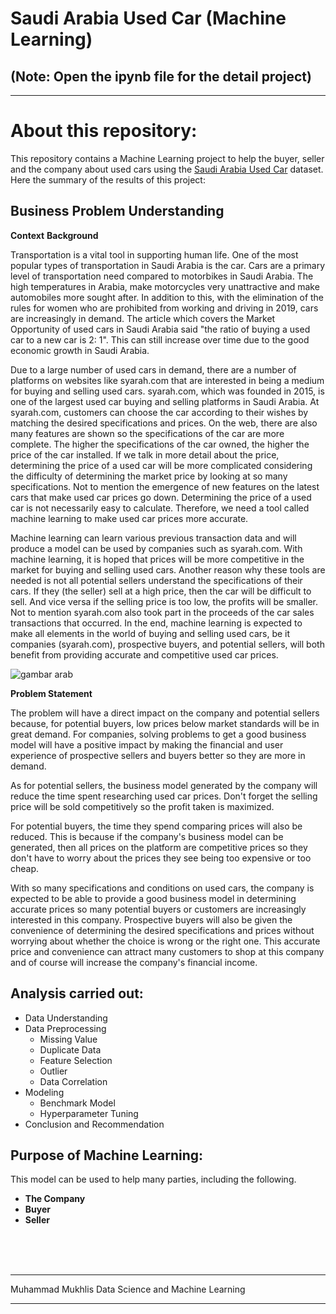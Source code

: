 
# Saudi Arabia Used Car (Machine Learning)
## **(Note: Open the ipynb file for the detail project)**
*****

# About this repository:

This repository contains a Machine Learning project to help the buyer, seller and the company about used cars using the [Saudi Arabia Used Car](https://www.kaggle.com/datasets/turkibintalib/saudi-arabia-used-cars-dataset) dataset.<br>
Here the summary of the results of this project:

## **Business Problem Understanding**

**Context**
**Background**

Transportation is a vital tool in supporting human life. One of the most popular types of transportation in Saudi Arabia is the car. Cars are a primary level of transportation need compared to motorbikes in Saudi Arabia. The high temperatures in Arabia, make motorcycles very unattractive and make automobiles more sought after. In addition to this, with the elimination of the rules for women who are prohibited from working and driving in 2019, cars are increasingly in demand. The article which covers the Market Opportunity of used cars in Saudi Arabia said "the ratio of buying a used car to a new car is 2: 1". This can still increase over time due to the good economic growth in Saudi Arabia.

Due to a large number of used cars in demand, there are a number of platforms on websites like syarah.com that are interested in being a medium for buying and selling used cars. syarah.com, which was founded in 2015, is one of the largest used car buying and selling platforms in Saudi Arabia. At syarah.com, customers can choose the car according to their wishes by matching the desired specifications and prices. On the web, there are also many features are shown so the specifications of the car are more complete. The higher the specifications of the car owned, the higher the price of the car installed. If we talk in more detail about the price, determining the price of a used car will be more complicated considering the difficulty of determining the market price by looking at so many specifications. Not to mention the emergence of new features on the latest cars that make used car prices go down. Determining the price of a used car is not necessarily easy to calculate. Therefore, we need a tool called machine learning to make used car prices more accurate.

Machine learning can learn various previous transaction data and will produce a model can be used by companies such as syarah.com. With machine learning, it is hoped that prices will be more competitive in the market for buying and selling used cars. Another reason why these tools are needed is not all potential sellers understand the specifications of their cars. If they (the seller) sell at a high price, then the car will be difficult to sell. And vice versa if the selling price is too low, the profits will be smaller. Not to mention syarah.com also took part in the proceeds of the car sales transactions that occurred. In the end, machine learning is expected to make all elements in the world of buying and selling used cars, be it companies (syarah.com), prospective buyers, and potential sellers, will both benefit from providing accurate and competitive used car prices.

![gambar arab](https://media.architecturaldigest.in/wp-content/uploads/2019/05/saudi-saudi-arabia-residency-permanent-residence-expats.jpg)

**Problem Statement**

The problem will have a direct impact on the company and potential sellers because, for potential buyers, low prices below market standards will be in great demand. For companies, solving problems to get a good business model will have a positive impact by making the financial and user experience of prospective sellers and buyers better so they are more in demand.

As for potential sellers, the business model generated by the company will reduce the time spent researching used car prices. Don't forget the selling price will be sold competitively so the profit taken is maximized.

For potential buyers, the time they spend comparing prices will also be reduced. This is because if the company's business model can be generated, then all prices on the platform are competitive prices so they don't have to worry about the prices they see being too expensive or too cheap.

With so many specifications and conditions on used cars, the company is expected to be able to provide a good business model in determining accurate prices so many potential buyers or customers are increasingly interested in this company. Prospective buyers will also be given the convenience of determining the desired specifications and prices without worrying about whether the choice is wrong or the right one. This accurate price and convenience can attract many customers to shop at this company and of course will increase the company's financial income.

## **Analysis carried out:**

- Data Understanding
- Data Preprocessing
  - Missing Value
  - Duplicate Data
  - Feature Selection
  - Outlier
  - Data Correlation
- Modeling
  - Benchmark Model
  - Hyperparameter Tuning
- Conclusion and Recommendation

## **Purpose of Machine Learning:**

This model can be used to help many parties, including the following.

- **The Company**
- **Buyer**
- **Seller**
<br>
<br>
<br>

****
Muhammad Mukhlis Data Science and Machine Learning
****


